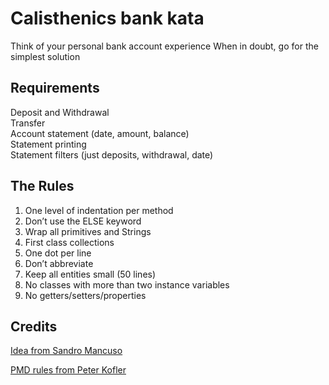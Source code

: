 # Calisthenics bank kata

Think of your personal bank account experience
When in doubt, go for the simplest solution

Requirements
------------

Deposit and Withdrawal  
Transfer  
Account statement (date, amount, balance)  
Statement printing  
Statement filters (just deposits, withdrawal, date)

The Rules
---------

1. One level of indentation per method
2. Don’t use the ELSE keyword
3. Wrap all primitives and Strings
4. First class collections
5. One dot per line
6. Don’t abbreviate
7. Keep all entities small (50 lines)
8. No classes with more than two instance variables
9. No getters/setters/properties

Credits
---------
[Idea from Sandro Mancuso](https://github.com/sandromancuso/Bank-kata)

[PMD rules from Peter Kofler](http://blog.code-cop.org/2018/01/compliance-with-object-calisthenics.html)
